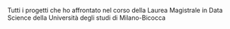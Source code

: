 Tutti i progetti che ho affrontato nel corso della Laurea Magistrale in Data Science della Università degli studi di Milano-Bicocca
